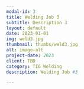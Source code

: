 ```yaml
---
modal-id: 3
title: Welding Job 3
subtitle: Description 3
layout: default
date: 2023-01-01
img: weld3.jpg
thumbnail: thumbs/weld3.jpg
alt: image-alt
project-date: 2023
client: TBD
category: TIG Welding
description: Welding Job #3

---
```


